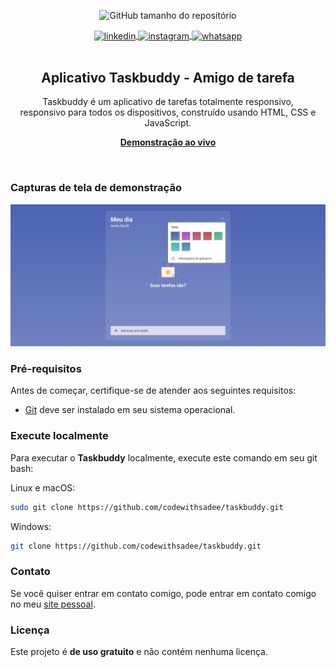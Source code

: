 <div align="center">
  
  ![GitHub tamanho do repositório](https://img.shields.io/github/repo-size/daniel-portela/taskbuddy)

<a href="https://linkedin.com/in/danie1portela" target="_blank">
  <img align="center" src="https://img.shields.io/badge/ - LinkedIn-05122A?style=flat&logo=linkedin" alt="linkedin"/>
</a>
 <a href="https://instagram.com/danielfront_" target="_blank">
 <img align="center" src="https://img.shields.io/badge/ - Instagram-05122A?style=flat&logo=instagram" alt="instagram"/>
</a>
 <a href="https://wa.me/77999109489" target="_blank">
 <img align="center" src="https://img.shields.io/badge/-Whatsapp-05122A?style=flat&logo=whatsapp" alt="whatsapp"/>
</a>

  <br />
  <br />

  <h2 align="center">Aplicativo Taskbuddy - Amigo de tarefa</h2>

  Taskbuddy é um aplicativo de tarefas totalmente responsivo, <br />responsivo para todos os dispositivos, construído usando HTML, CSS e JavaScript.

  <a href="https://apptaskbuddy.netlify.app/"><strong>Demonstração ao vivo</strong></a>

</div>

<br />

### Capturas de tela de demonstração

![Demonstração da área de trabalho do Taskbuddy](./readme-images/desktop.png "Demonstração de área de trabalho")

### Pré-requisitos

Antes de começar, certifique-se de atender aos seguintes requisitos:

* [Git](https://git-scm.com/downloads "Download Git") deve ser instalado em seu sistema operacional.

### Execute localmente

Para executar o **Taskbuddy** localmente, execute este comando em seu git bash:

Linux e macOS:

```bash
sudo git clone https://github.com/codewithsadee/taskbuddy.git
```

Windows:

```bash
git clone https://github.com/codewithsadee/taskbuddy.git
```

### Contato

Se você quiser entrar em contato comigo, pode entrar em contato comigo no meu [site pessoal](https://danielengineer.com/).

### Licença

Este projeto é **de uso gratuito** e não contém nenhuma licença.
